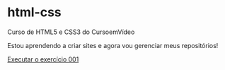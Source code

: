 # html-css
 Curso de HTML5 e CSS3 do CursoemVídeo

 Estou aprendendo a criar sites e agora vou gerenciar meus repositórios!

<a href="https://marcosvmattos.github.io/html-css/exercicios/ex001/index.html" target="_blank">Executar o exercício 001</a>
